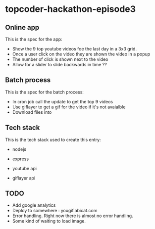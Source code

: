# topcoder-hackathon-episode3

## Online app
This is the spec for the app:
* Show the 9 top youtube videos foe the last day in a 3x3 grid.
* Once a user click on the video they are shown the video in a popup
* The number of click is shown next to the video
* Allow for a slider to slide backwards in time ??

## Batch process
This is the spec for the batch process:
* In cron job call the update to get the top 9 videos
* Use giflayer to get a gif for the video if it's not avaialble
* Download files into

## Tech stack
This is the tech stack used to create this entry:
* nodejs
* express

* youtube api
* giflayer api

## TODO
* Add google analytics
* Deploy to somewhere : yougif.abicat.com
* Error handling. Right now there is almost no error handling.
* Some kind of waiting to load image.
